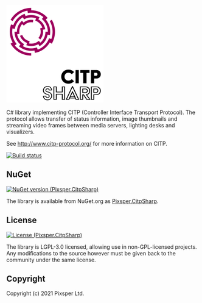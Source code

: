 <img src="/resources/CitpSharpLogo-Alpha.png" width="256" alt="CITPSharp">

C# library implementing CITP (Controller Interface Transport Protocol). The protocol allows transfer of status information, image thumbnails and streaming video frames between media servers, lighting desks and visualizers.

See http://www.citp-protocol.org/ for more information on CITP.

[![Build status](https://ci.appveyor.com/api/projects/status/8ojpi43ro6y8kcn2?svg=true)](https://ci.appveyor.com/project/Pixsper/citpsharp)

## NuGet

[![NuGet version (Pixsper.CitpSharp)](https://img.shields.io/nuget/v/Pixsper.CitpSharp?logo=nuget)](https://www.nuget.org/packages/Pixsper.CitpSharp)

The library is available from NuGet.org as [Pixsper.CitpSharp](https://www.nuget.org/packages/Pixsper.CitpSharp).

## License

[![License (Pixsper.CitpSharp)](https://img.shields.io/github/license/pixsper/citpsharp)](/LICENSE)

The library is LGPL-3.0 licensed, allowing use in non-GPL-licensed projects. Any modifications to the source however must be given back to the community under the same license.

## Copyright

Copyright (c) 2021 Pixsper Ltd.